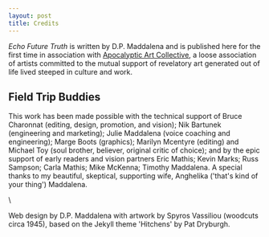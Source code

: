 ```yaml
---
layout: post
title: Credits
---
```


*Echo Future Truth* is written by D.P. Maddalena and is published here for the first time in association with [Apocalyptic Art Collective](apocalypticartcollective.com), a loose association of artists committed to the mutual support of revelatory art generated out of life lived steeped in culture and work. 

## Field Trip Buddies

This work has been made possible with the technical support of Bruce Charonnat (editing, design, promotion, and vision); Nik Bartunek (engineering and marketing); Julie Maddalena (voice coaching and engineering); Marge Boots (graphics); Marilyn Mcentyre (editing) and Michael Toy (soul brother, believer, original critic of choice); and by the epic support of early readers and vision partners Eric Mathis; Kevin Marks; Russ Sampson; Carla Mathis; Mike McKenna; Timothy Maddalena. A special thanks to my beautiful, skeptical, supporting wife, Anghelika ('that's kind of your thing') Maddalena.

\

Web design by D.P. Maddalena with artwork by Spyros Vassiliou (woodcuts circa 1945), based on the Jekyll theme 'Hitchens' by Pat Dryburgh.
